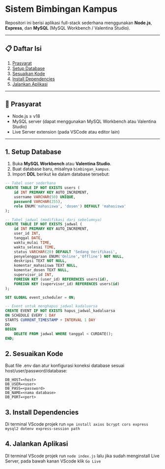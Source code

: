 # Sistem Bimbingan Kampus

Repositori ini berisi aplikasi full-stack sederhana menggunakan **Node.js**, **Express**, dan **MySQL** (MySQL Workbench / Valentina Studio).

---

## 📋 Daftar Isi

1. [Prasyarat](#-prasyarat)  
2. [Setup Database](#1-setup-database)  
3. [Sesuaikan Kode](#2-sesuaikan-kode)  
4. [Install Dependencies](#3-install-dependencies)  
5. [Jalankan Aplikasi](#4-jalankan-aplikasi)  


---

## 🔧 Prasyarat

- Node.js ≥ v18  
- MySQL server (dapat menggunakan MySQL Workbench atau Valentina Studio)  
- Live Server extension (pada VSCode atau editor lain)  

---

## 1. Setup Database

1. Buka **MySQL Workbench** atau **Valentina Studio**.  
2. Buat database baru, misalnya `bimbingan_kampus`.  
3. Import **DDL** berikut ke dalam database tersebut:  

```sql
-- Tabel user sederhana	
CREATE TABLE IF NOT EXISTS users (
	id INT PRIMARY KEY AUTO_INCREMENT,
	username VARCHAR(50) UNIQUE,
	password VARCHAR(255),
	role ENUM('mahasiswa', 'dosen') DEFAULT 'mahasiswa'
);

-- Tabel jadwal (modifikasi dari sebelumnya)
CREATE TABLE IF NOT EXISTS jadwal (
	id INT PRIMARY KEY AUTO_INCREMENT,
	user_id INT,
	tanggal DATE,
	waktu_mulai TIME,
	waktu_selesai TIME,
	status VARCHAR(20) DEFAULT 'Sedang Verifikasi',
	penyelenggaraan ENUM('Online','Offline') NOT NULL,
	deskripsi TEXT NOT NULL,
	komentar_mahasiswa TEXT NULL,
	komentar_dosen TEXT NULL,
	supervisor_id INT,
	FOREIGN KEY (user_id) REFERENCES users(id),
	FOREIGN KEY (supervisor_id) REFERENCES users(id)
);

SET GLOBAL event_scheduler = ON;

-- Event untuk menghapus jadwal kadaluarsa
CREATE EVENT IF NOT EXISTS hapus_jadwal_kadaluarsa
ON SCHEDULE EVERY 1 DAY
STARTS CURRENT_TIMESTAMP + INTERVAL 1 DAY
DO
BEGIN
	DELETE FROM jadwal WHERE tanggal < CURDATE();
END;
```

## 2. Sesuaikan Kode
Buat file .env dan atur konfigurasi koneksi database sesuai host/user/password/database:

``` env
DB_HOST=<host>
DB_USER=<user>
DB_PASS=<password>
DB_NAME=<nama database>
DB_PORT=<port>
```
## 3. Install Dependencies
Di terminal VScode projek run `npm install axios bcrypt cors express mysql2 dotenv express-session path`

## 4. Jalankan Aplikasi
DI terminal VScode projek run `node index.js` lalu jika sudah menginstall Live Server, pada bawah kanan VScode klik `Go Live`
